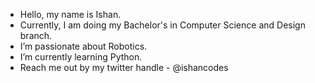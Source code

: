 - Hello, my name is Ishan.
- Currently, I am doing my Bachelor's in Computer Science and Design branch.
- I’m passionate about Robotics.
- I’m currently learning Python.
-  Reach me out by my twitter handle - @ishancodes
